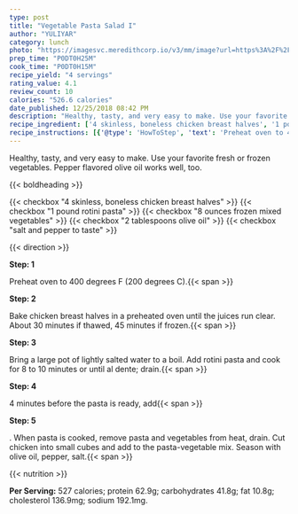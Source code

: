 ```yaml
---
type: post
title: "Vegetable Pasta Salad I"
author: "YULIYAR"
category: lunch
photo: "https://imagesvc.meredithcorp.io/v3/mm/image?url=https%3A%2F%2Fimages.media-allrecipes.com%2Fuserphotos%2F5358337.jpg"
prep_time: "P0DT0H25M"
cook_time: "P0DT0H15M"
recipe_yield: "4 servings"
rating_value: 4.1
review_count: 10
calories: "526.6 calories"
date_published: 12/25/2018 08:42 PM
description: "Healthy, tasty, and very easy to make. Use your favorite fresh or frozen vegetables.  Pepper flavored olive oil works well, too."
recipe_ingredient: ['4 skinless, boneless chicken breast halves', '1 pound rotini pasta', '8 ounces frozen mixed vegetables', '2 tablespoons olive oil', 'salt and pepper to taste']
recipe_instructions: [{'@type': 'HowToStep', 'text': 'Preheat oven to 400 degrees F (200 degrees C).\n'}, {'@type': 'HowToStep', 'text': 'Bake chicken breast halves in a preheated oven until the juices run clear.  About 30 minutes if thawed, 45 minutes if frozen.\n'}, {'@type': 'HowToStep', 'text': 'Bring a large pot of lightly salted water to a boil. Add rotini pasta and cook for 8 to 10 minutes or until al dente; drain.\n'}, {'@type': 'HowToStep', 'text': '4 minutes before the pasta is ready, add frozen vegetables.  When pasta is cooked, remove pasta and vegetables from heat, drain.   Cut chicken into small cubes and add to the pasta-vegetable mix.  Season with olive oil, pepper, salt.\n'}]
---
```


Healthy, tasty, and very easy to make. Use your favorite fresh or frozen vegetables.  Pepper flavored olive oil works well, too. 

{{< boldheading >}}

{{< checkbox "4  skinless, boneless chicken breast halves" >}}
{{< checkbox "1 pound rotini pasta" >}}
{{< checkbox "8 ounces frozen mixed vegetables" >}}
{{< checkbox "2 tablespoons olive oil" >}}
{{< checkbox "salt and pepper to taste" >}}


{{< direction >}}

**Step: 1**

Preheat oven to 400 degrees F (200 degrees C).{{< span >}}

**Step: 2**

Bake chicken breast halves in a preheated oven until the juices run clear.  About 30 minutes if thawed, 45 minutes if frozen.{{< span >}}

**Step: 3**

Bring a large pot of lightly salted water to a boil. Add rotini pasta and cook for 8 to 10 minutes or until al dente; drain.{{< span >}}

**Step: 4**

4 minutes before the pasta is ready, add{{< span >}}

**Step: 5**

.  When pasta is cooked, remove pasta and vegetables from heat, drain.   Cut chicken into small cubes and add to the pasta-vegetable mix.  Season with olive oil, pepper, salt.{{< span >}}

{{< nutrition >}}

**Per Serving:** 527 calories; protein 62.9g; carbohydrates 41.8g; fat 10.8g; cholesterol 136.9mg; sodium 192.1mg.
